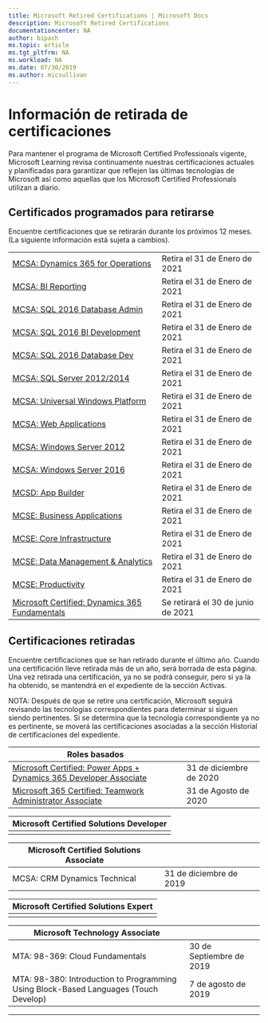 ```yaml
---
title: Microsoft Retired Certifications | Microsoft Docs
description: Microsoft Retired Certifications
documentationcenter: NA
author: bipach
ms.topic: article
ms.tgt_pltfrm: NA
ms.workload: NA
ms.date: 07/30/2019
ms.author: micsullivan
---
```

# Información de retirada de certificaciones

Para mantener el programa de Microsoft Certified Professionals vigente, Microsoft Learning revisa continuamente nuestras certificaciones actuales y planificadas para garantizar que reflejen las últimas tecnologías de Microsoft así como aquellas que los Microsoft Certified Professionals utilizan a diario.

## Certificados programados para retirarse

Encuentre certificaciones que se retirarán durante los próximos 12 meses. (La siguiente información está sujeta a cambios).  

|                                             |                    |
| ---------------------------------------------------------------------------------- | ------------------ |
| [MCSA: Dynamics 365 for Operations](/learn/certifications/mcsa-microsoft-dynamics-365-for-operations) | Retira el 31 de Enero de 2021 |
| [MCSA: BI Reporting](/learn/certifications/mcsa-bi-reporting) | Retira el 31 de Enero de 2021 |
| [MCSA: SQL 2016 Database Admin](/learn/certifications/mcsa-sql2016-database-administration-certification) | Retira el 31 de Enero de 2021 |
| [MCSA: SQL 2016 BI Development](/learn/certifications/mcsa-sql2016-business-intelligence-certification) | Retira el 31 de Enero de 2021 |
| [MCSA: SQL 2016 Database Dev](/learn/certifications/mcsa-sql2016-database-development-certification) | Retira el 31 de Enero de 2021 |
| [MCSA: SQL Server 2012/2014](/learn/certifications/mcsa-sql-certification) | Retira el 31 de Enero de 2021 |
| [MCSA: Universal Windows Platform](/learn/certifications/mcsa-universal-windows-platform) | Retira el 31 de Enero de 2021 |
| [MCSA: Web Applications](/learn/certifications/mcsa-web-applications-certification) | Retira el 31 de Enero de 2021 |
| [MCSA: Windows Server 2012](/learn/certifications/mcsa-windows-server-certification) | Retira el 31 de Enero de 2021 |
| [MCSA: Windows Server 2016](/learn/certifications/mcsa-windows-server-2016-certification) | Retira el 31 de Enero de 2021 |
| [MCSD: App Builder](/learn/certifications/mcsd-app-builder-certification) | Retira el 31 de Enero de 2021 |
| [MCSE: Business Applications](/learn/certifications/mcse-business-applications) | Retira el 31 de Enero de 2021 |
| [MCSE: Core Infrastructure](/learn/certifications/mcse-core-infrastructure) | Retira el 31 de Enero de 2021 |
| [MCSE: Data Management & Analytics](/learn/certifications/mcse-data-management-analytics) | Retira el 31 de Enero de 2021 |
| [MCSE: Productivity](/learn/certifications/mcse-productivity-certification) | Retira el 31 de Enero de 2021 |
| [Microsoft Certified: Dynamics 365 Fundamentals](/learn/certifications/d365-fundamentals) | Se retirará el 30 de junio de 2021 |

## Certificaciones retiradas

Encuentre certificaciones que se han retirado durante el último año. Cuando una certificación lleve retirada más de un año, será borrada de esta página. Una vez retirada una certificación, ya no se podrá conseguir, pero si ya la ha obtenido, se mantendrá en el expediente de la sección Activas.

NOTA: Después de que se retire una certificación, Microsoft seguirá revisando las tecnologías correspondientes para determinar si siguen siendo pertinentes. Si se determina que la tecnología correspondiente ya no es pertinente, se moverá las certificaciones asociadas a la sección Historial de certificaciones del expediente.

| Roles basados                                                                         |                    |
| ---------------------------------------------------------------------------------- | ------------------ |
| [Microsoft Certified: Power Apps + Dynamics 365 Developer Associate](/learn/certifications/power-apps-and-d365-developer-associate) | 31 de diciembre de 2020 |
| [Microsoft 365 Certified: Teamwork Administrator Associate](/learn/certifications/m365-teamwork-administrator)              | 31 de Agosto de 2020 |

| Microsoft Certified Solutions Developer                                            |
| ---------------------------------------------------------------------------------- |
|                                                                                    |

| Microsoft Certified Solutions Associate                                            |                    |
| ---------------------------------------------------------------------------------- | ------------------ |
| MCSA: CRM Dynamics Technical                                                                                                | 31 de diciembre de 2019 |

| Microsoft Certified Solutions Expert                                               |
| ---------------------------------------------------------------------------------- |
|                                                                                    |

| Microsoft Technology Associate                                                     |                    |
| ---------------------------------------------------------------------------------- | ------------------ |
| MTA: 98-369: Cloud Fundamentals                                                                                             | 30 de Septiembre de 2019 |
| MTA: 98-380: Introduction to Programming Using Block-Based Languages (Touch Develop)                                        | 7 de agosto de 2019 |
___
